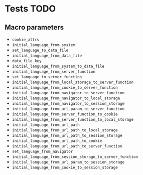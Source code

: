 # Tests TODO

## Macro parameters

- `cookie_attrs`
- `initial_language_from_system`
- `set_language_to_data_file`
- `initial_language_from_data_file`
- `data_file_key`
- `initial_language_from_system_to_data_file`
- `initial_language_from_server_function`
- `set_language_to_server_function`
- `initial_language_from_local_storage_to_server_function`
- `initial_language_from_cookie_to_server_function`
- `initial_language_from_navigator_to_server_function`
- `initial_language_from_navigator_to_local_storage`
- `initial_language_from_navigator_to_session_storage`
- `initial_language_from_url_param_to_server_function`
- `initial_language_from_server_function_to_cookie`
- `initial_language_from_server_function_to_local_storage`
- `initial_language_from_url_path`
- `initial_language_from_url_path_to_local_storage`
- `initial_language_from_url_path_to_session_storage`
- `initial_language_from_url_path_to_cookie`
- `initial_language_from_url_path_to_server_function`
- `set_language_from_navigator`
- `initial_language_from_session_storage_to_server_function`
- `initial_language_from_url_param_to_session_storage`
- `initial_language_from_cookie_to_session_storage`
